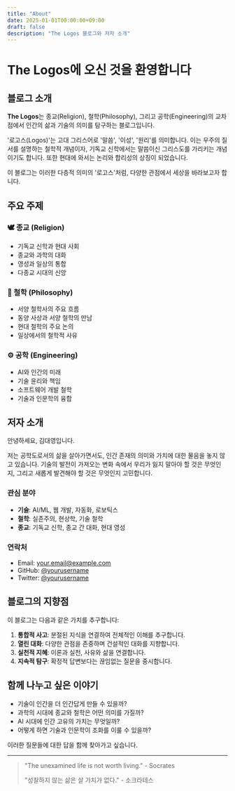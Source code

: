 ```yaml
---
title: "About"
date: 2025-01-01T00:00:00+09:00
draft: false
description: "The Logos 블로그와 저자 소개"
---
```


# The Logos에 오신 것을 환영합니다

## 블로그 소개

**The Logos**는 종교(Religion), 철학(Philosophy), 그리고 공학(Engineering)의 교차점에서 인간의 삶과 기술의 의미를 탐구하는 블로그입니다.

'로고스(Logos)'는 고대 그리스어로 '말씀', '이성', '원리'를 의미합니다. 이는 우주의 질서를 설명하는 철학적 개념이자, 기독교 신학에서는 말씀이신 그리스도를 가리키는 개념이기도 합니다. 또한 현대에 와서는 논리와 합리성의 상징이 되었습니다.

이 블로그는 이러한 다층적 의미의 '로고스'처럼, 다양한 관점에서 세상을 바라보고자 합니다.

## 주요 주제

### 🕊️ 종교 (Religion)
- 기독교 신학과 현대 사회
- 종교와 과학의 대화
- 영성과 일상의 통합
- 다종교 시대의 신앙

### 🤔 철학 (Philosophy)  
- 서양 철학사의 주요 흐름
- 동양 사상과 서양 철학의 만남
- 현대 철학의 주요 논의
- 일상에서의 철학적 사유

### ⚙️ 공학 (Engineering)
- AI와 인간의 미래
- 기술 윤리와 책임
- 소프트웨어 개발 철학
- 기술과 인문학의 융합

## 저자 소개

안녕하세요, 김대영입니다.

저는 공학도로서의 삶을 살아가면서도, 인간 존재의 의미와 가치에 대한 물음을 놓지 않고 있습니다. 기술의 발전이 가져오는 변화 속에서 우리가 잃지 말아야 할 것은 무엇인지, 그리고 새롭게 발견해야 할 것은 무엇인지 고민합니다.

### 관심 분야
- **기술**: AI/ML, 웹 개발, 자동화, 로보틱스
- **철학**: 실존주의, 현상학, 기술 철학
- **종교**: 기독교 신학, 종교 간 대화, 현대 영성

### 연락처
- Email: [your.email@example.com](mailto:your.email@example.com)
- GitHub: [@yourusername](https://github.com/yourusername)
- Twitter: [@yourusername](https://twitter.com/yourusername)

## 블로그의 지향점

이 블로그는 다음과 같은 가치를 추구합니다:

1. **통합적 사고**: 분절된 지식을 연결하여 전체적인 이해를 추구합니다.
2. **열린 대화**: 다양한 관점을 존중하며 건설적인 대화를 지향합니다.
3. **실천적 지혜**: 이론과 실천, 사유와 삶을 연결합니다.
4. **지속적 탐구**: 확정적 답변보다는 끊임없는 질문을 중시합니다.

## 함께 나누고 싶은 이야기

- 기술이 인간을 더 인간답게 만들 수 있을까?
- 과학의 시대에 종교와 철학은 어떤 의미를 가질까?
- AI 시대에 인간 고유의 가치는 무엇일까?
- 어떻게 하면 기술과 인문학이 조화를 이룰 수 있을까?

이러한 질문들에 대한 답을 함께 찾아가고 싶습니다.

---

> "The unexamined life is not worth living." - Socrates
> 
> "성찰하지 않는 삶은 살 가치가 없다." - 소크라테스
